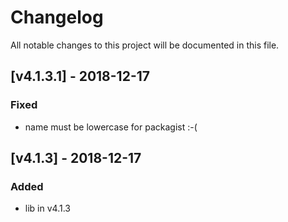 # Changelog
All notable changes to this project will be documented in this file.

## [v4.1.3.1] - 2018-12-17

### Fixed
- name must be lowercase for packagist :-(

## [v4.1.3] - 2018-12-17

### Added
- lib in v4.1.3
